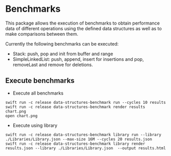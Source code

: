 # Benchmarks

This package allows the execution of benchmarks to obtain performance data of different operations using the defined data structures as well as to make comparisons between them.

Currently the following benchmarks can be executed:
- Stack: push, pop and init from buffer and range
- SimpleLinkedList: push, append, insert for insertions and pop, removeLast and remove for deletions. 

## Execute benchmarks

- Execute all benchmarks
```console
swift run -c release data-structures-benchmark run --cycles 10 results
swift run -c release data-structures-benchmark render results chart.png
open chart.png
```

- Execute using library
```console
swift run -c release data-structures-benchmark library run --library ./Libraries/Library.json --max-size 16M --cycles 20 results.json
swift run -c release data-structures-benchmark library render results.json --library ./Libraries/Library.json  --output results.html

```
